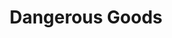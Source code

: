 ---
layout: child_layout/cargo_categories_category
title: Dangerous Goods
permalink: /cargo-categories/general-freight/dangerous-goods/
hero: /assets/img/content/hero/fullsize/dangerous-goods-2.jpg
hero_classes: is-fullscreen
side_nav_id: 3
content_type: cargo_item
---